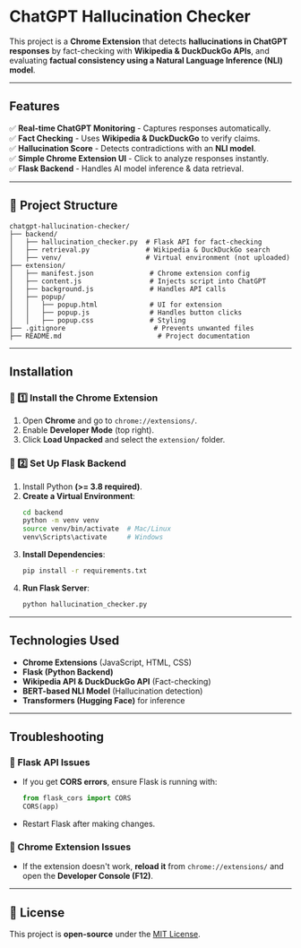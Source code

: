 # ChatGPT Hallucination Checker

This project is a **Chrome Extension** that detects **hallucinations in ChatGPT responses** by fact-checking with **Wikipedia & DuckDuckGo APIs**, and evaluating **factual consistency using a Natural Language Inference (NLI) model**.

---

## Features
✅ **Real-time ChatGPT Monitoring** - Captures responses automatically.  
✅ **Fact Checking** - Uses **Wikipedia & DuckDuckGo** to verify claims.  
✅ **Hallucination Score** - Detects contradictions with an **NLI model**.  
✅ **Simple Chrome Extension UI** - Click to analyze responses instantly.  
✅ **Flask Backend** - Handles AI model inference & data retrieval.  

---

## 📂 Project Structure
```
chatgpt-hallucination-checker/
├── backend/
│   ├── hallucination_checker.py  # Flask API for fact-checking
│   ├── retrieval.py              # Wikipedia & DuckDuckGo search
│   ├── venv/                     # Virtual environment (not uploaded)
├── extension/
│   ├── manifest.json              # Chrome extension config
│   ├── content.js                 # Injects script into ChatGPT
│   ├── background.js              # Handles API calls
│   ├── popup/
│   │   ├── popup.html             # UI for extension
│   │   ├── popup.js               # Handles button clicks
│   │   ├── popup.css              # Styling
├── .gitignore                      # Prevents unwanted files
├── README.md                        # Project documentation
```

---

## Installation

### **🔹 1️⃣ Install the Chrome Extension**
1. Open **Chrome** and go to `chrome://extensions/`.
2. Enable **Developer Mode** (top right).
3. Click **Load Unpacked** and select the `extension/` folder.

### **🔹 2️⃣ Set Up Flask Backend**
1. Install Python **(>= 3.8 required)**.
2. **Create a Virtual Environment**:
   ```bash
   cd backend
   python -m venv venv
   source venv/bin/activate  # Mac/Linux
   venv\Scripts\activate     # Windows
   ```
3. **Install Dependencies**:
   ```bash
   pip install -r requirements.txt
   ```
4. **Run Flask Server**:
   ```bash
   python hallucination_checker.py
   ```

---

##  Technologies Used
- **Chrome Extensions** (JavaScript, HTML, CSS)
- **Flask (Python Backend)**
- **Wikipedia API & DuckDuckGo API** (Fact-checking)
- **BERT-based NLI Model** (Hallucination detection)
- **Transformers (Hugging Face)** for inference

---

##  Troubleshooting
### **🔹 Flask API Issues**
- If you get **CORS errors**, ensure Flask is running with:
  ```python
  from flask_cors import CORS
  CORS(app)
  ```
- Restart Flask after making changes.

### **🔹 Chrome Extension Issues**
- If the extension doesn't work, **reload it** from `chrome://extensions/` and open the **Developer Console (F12)**.

---

## 📌 License
This project is **open-source** under the [MIT License](LICENSE).

